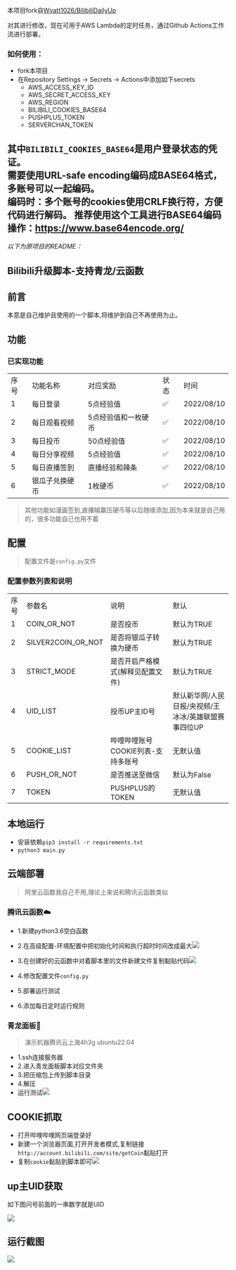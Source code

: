 本项目fork自[Wyatt1026/BilibiliDailyUp](https://github.com/Wyatt1026/BilibiliDailyUp)

对其进行修改，现在可用于AWS Lambda的定时任务，通过Github Actions工作流进行部署。

### 如何使用：
- fork本项目
- 在Repository Settings → Secrets → Actions中添加如下secrets
  - AWS_ACCESS_KEY_ID
  - AWS_SECRET_ACCESS_KEY
  - AWS_REGION
  - BILIBILI_COOKIES_BASE64
  - PUSHPLUS_TOKEN
  - SERVERCHAN_TOKEN


其中`BILIBILI_COOKIES_BASE64`是用户登录状态的凭证。  
需要使用URL-safe encoding编码成BASE64格式，多账号可以一起编码。  
编码时：多个账号的cookies使用CRLF换行符，方便代码进行解码。
推荐使用这个工具进行BASE64编码操作：https://www.base64encode.org/
---
_以下为原项目的README：_

## Bilibili升级脚本-支持青龙/云函数

## 前言

本意是自己维护且使用的一个脚本,将维护到自己不再使用为止。

## 功能

### 已实现功能

  <table>
 		<tr>
    <td>序号</td>
    <td>功能名称</td>
    <td>对应奖励</td>
    <td>状态</td>
    <td>时间</td>
 	 </tr>
    <tr>
    <td>1</td>
    <td>每日登录</td>
    <td>5点经验值</td>
    <td>✅</td>
    <td>2022/08/10</td>
  	</tr>
    <tr>
    <td>2</td>
    <td>每日观看视频</td>
    <td>5点经验值和一枚硬币</td>
    <td>✅</td>
    <td>2022/08/10</td>
  	</tr>
        <tr>
    <td>3</td>
    <td>每日投币</td>
    <td>50点经验值</td>
    <td>✅</td>
    <td>2022/08/10</td>
  	</tr>
        <tr>
    <td>4</td>
    <td>每日分享视频</td>
    <td>5点经验值</td>
    <td>✅</td>
    <td>2022/08/10</td>
  	</tr>
        <tr>
    <td>5</td>
    <td>每日直播签到</td>
    <td>直播经验和辣条</td>
    <td>✅</td>
    <td>2022/08/10</td>
  	</tr>
        <tr>
    <td>6</td>
    <td>银瓜子兑换硬币</td>
    <td>1枚硬币</td>
    <td>✅</td>
    <td>2022/08/10</td>
  	</tr>
    <tr>
</table>


> 其他功能如漫画签到,直播输赢压硬币等以后随缘添加,因为本来就是自己用的，很多功能自己也用不着

## 配置

> 配置文件是`config.py`文件
### 配置参数列表和说明
  <table>
 		<tr>
    <td>序号</td>
    <td>参数名</td>
    <td>说明</td>
    <td>默认</td>
 	 </tr>
    <tr>
    <td>1</td>
    <td>COIN_OR_NOT</td>
    <td>是否投币</td>
    <td>默认为TRUE</td>
  	</tr>
        <tr>
    <td>2</td>
    <td>SILVER2COIN_OR_NOT</td>
    <td>是否将银瓜子转换为硬币</td>
    <td>默认为TRUE</td>
  	</tr>
            <tr>
    <td>3</td>
    <td>STRICT_MODE</td>
    <td>是否开启严格模式(解释见配置文件)</td>
    <td>默认为TRUE</td>
  	</tr>
                <tr>
    <td>4</td>
    <td>UID_LIST</td>
    <td>投币UP主ID号</td>
    <td>默认新华网/人民日报/央视频/王冰冰/英雄联盟赛事四位UP</td>
  	</tr>
                    <tr>
    <td>5</td>
    <td>COOKIE_LIST</td>
    <td>哔哩哔哩账号COOKIE列表-支持多账号</td>
    <td>无默认值</td>
  	</tr>
                        <tr>
    <td>6</td>
    <td>PUSH_OR_NOT</td>
    <td>是否推送至微信</td>
    <td>默认为False</td>
  	</tr>
                            <tr>
    <td>7</td>
    <td>TOKEN</td>
    <td>PUSHPLUS的TOKEN</td>
    <td>无默认值</td>
  	</tr>
    <tr>
</table>

## 本地运行

- 安装依赖`pip3 install -r requirements.txt`
- `python3 main.py`

## 云端部署

> 阿里云函数我自己不用,理论上来说和腾讯云函数类似

### 腾讯云函数☁️

- 1.新建python3.6空白函数

- 2.在高级配置-环境配置中把初始化时间和执行超时时间改成最大![](https://img.ifool.me/i/2022/08/15/fq93if.webp)

- 3.在创建好的云函数中对着脚本里的文件新建文件复制黏贴代码![](https://img.ifool.me/i/2022/08/15/fs5ua7.webp)

- 4.修改配置文件`config.py`
- 5.部署运行测试
- 6.添加每日定时运行规则

### 青龙面板🐉

> 演示机器腾讯云上海4h3g ubuntu22.04

- 1.ssh连接服务器
- 2.进入青龙面板脚本对应文件夹
- 3.把压缩包上传到脚本目录
- 4.解压
- 运行测试![](https://img.ifool.me/i/2022/08/15/qo0ptr.webp)

## COOKIE抓取

- 打开哔哩哔哩网页端登录好
- 新建一个浏览器页面,打开开发者模式,复制链接`http://account.bilibili.com/site/getCoin`黏贴打开
- 复制`cookie`黏贴到脚本即可![](https://img.ifool.me/i/2022/08/15/h9n8b4.webp)

## up主UID获取

如下图问号前面的一串数字就是UID

![](https://img.ifool.me/i/2022/08/15/hhnbpl.webp)

## 运行截图

![](https://img.ifool.me/i/2022/08/15/hb1oly.webp)
